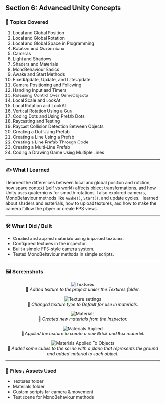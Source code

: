 ## Section 6: Advanced Unity Concepts

### 📌 Topics Covered  

1. Local and Global Position  
2. Local and Global Rotation  
3. Local and Global Space in Programming  
4. Rotation and Quaternions  
5. Cameras  
6. Light and Shadows  
7. Shaders and Materials  
8. MonoBehaviour Basics  
9. Awake and Start Methods  
10. FixedUpdate, Update, and LateUpdate  
11. Camera Positioning and Following  
12. Handling Input and Timers  
13. Releasing Control Over GameObjects  
14. Local Scale and LookAt  
15. Local Rotation and LookAt  
16. Vertical Rotation Using a Gun  
17. Coding Dots and Using Prefab Dots  
18. Raycasting and Testing  
19. Raycast Collision Detection Between Objects  
20. Creating a Dot Using Prefab  
21. Creating a Line Using a Prefab  
22. Creating a Line Prefab Through Code  
23. Creating a Multi-Line Prefab  
24. Coding a Drawing Game Using Multiple Lines  

---

### ✍️ What I Learned

I learned the differences between local and global position and rotation, how space context (self vs world) affects object transformations, and how Unity uses quaternions for smooth rotations. I also explored cameras, MonoBehaviour methods like `Awake()`, `Start()`, and update cycles. I learned about shaders and materials, how to upload textures, and how to make the camera follow the player or create FPS views.

---

### 🛠️ What I Did / Built  

* Created and applied materials using imported textures.  
* Configured textures in the inspector.  
* Built a simple FPS-style camera system.  
* Tested MonoBehaviour methods in simple scripts.

---

### 🖼️ Screenshots  

<div align="center">

![Textures](https://i.imgur.com/kpssQdZ.png)  
📌 *Added texture to the project under the Textures folder.*

![Texture settings](https://i.imgur.com/XMw0hJA.png)  
📌 *Changed texture type to Default for use in materials.*

![Materials](https://i.imgur.com/vX9XqLJ.png)  
📌 *Created new materials from the Inspector.*

![Materials Applied](https://i.imgur.com/WSMpYe5.png)  
📌 *Applied the texture to create a new Brick and Box material.*

![Materials Applied To Objects](https://i.imgur.com/RZ5WYmP.png)  
📌 *Added some cubes to the scene with a plane that represents the ground and added material to each object.*

</div>

---

### 📁 Files / Assets Used  

* Textures folder  
* Materials folder  
* Custom scripts for camera & movement  
* Test scene for MonoBehaviour methods  
